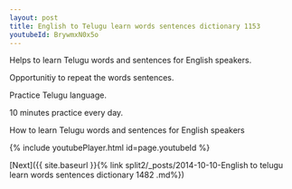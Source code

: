 ```yaml
---
layout: post
title: English to Telugu learn words sentences dictionary 1153 
youtubeId: BrywmxN0x5o
---
```

 
 
Helps to learn Telugu words and sentences for English speakers.

Opportunitiy to repeat the words sentences. 

Practice Telugu language. 
 
10 minutes practice every day. 
 
How to learn Telugu words and sentences for English speakers 
 
{% include youtubePlayer.html id=page.youtubeId %}
 
 
[Next]({{ site.baseurl }}{% link  split2/_posts/2014-10-10-English to telugu learn words sentences dictionary 1482 .md%})
 
